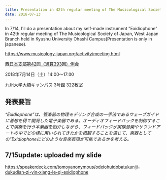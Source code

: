 ```yaml
---
title: Presentation in 42th regular meeting of The Musicological Society of Japan, West Japan Branch 
date: 2018-07-13
---
```


In 7/14, I'll do a presentation about my self-made instrument "Exidiophone" in 42th regular meeting of The Musicological Society of Japan, West Japan Branch held in Kyushu University Ohashi Campus(Presentation is only in japanese).

https://www.musicology-japan.org/activity/meeting.html



<!--more-->

[西日本支部第42回（通算393回）例会](https://rcjtm.kcua.ac.jp/pub/msj/2017-18.html#393) 

2018年7月14日（土）14:00～17:00 

九州大学大橋キャンパス 3号館 322教室



## 発表要旨

*“Exidiophone”は、管楽器の物理モデリング合成の一手法であるウェーブガイドに着想を得て開発した電子楽器である。オーディオフィードバックを制御することで演奏を行う本楽器を紹介しながら、フィードバックが実験音楽やサウンドアートの中でどの様に用いられてきたかを概観することを通じて、楽器としての“Exidiophoneにどのような音楽表現が可能であるかを考える。*



## 7/15update: uploaded my slide

https://speakerdeck.com/tomoyanonymous/odeiohuidobatukuniji-dukudian-zi-yin-xiang-le-qi-exidiophone
